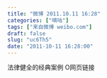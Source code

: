 ```yaml
---
title: "微博 2011.10.11 16:28"
categories: ["嘀咕"]
tags: ["来自微博 weibo.com"]
draft: false
slug: "uc6Th5"
date: "2011-10-11 16:28:00"
---
```


<p>法律健全的经典案例 O网页链接 ​​​​</p>
